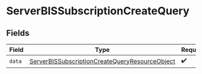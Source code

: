 # ServerBISSubscriptionCreateQuery


## Fields

| Field                                                                                                                       | Type                                                                                                                        | Required                                                                                                                    | Description                                                                                                                 |
| --------------------------------------------------------------------------------------------------------------------------- | --------------------------------------------------------------------------------------------------------------------------- | --------------------------------------------------------------------------------------------------------------------------- | --------------------------------------------------------------------------------------------------------------------------- |
| `data`                                                                                                                      | [ServerBISSubscriptionCreateQueryResourceObject](../../models/components/ServerBISSubscriptionCreateQueryResourceObject.md) | :heavy_check_mark:                                                                                                          | N/A                                                                                                                         |